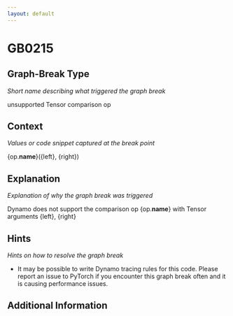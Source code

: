 ```yaml
---
layout: default
---
```

# GB0215

## Graph-Break Type
*Short name describing what triggered the graph break*

unsupported Tensor comparison op

## Context
*Values or code snippet captured at the break point*

{op.__name__}({left}, {right})

## Explanation
*Explanation of why the graph break was triggered*

Dynamo does not support the comparison op {op.__name__} with Tensor arguments {left}, {right}

## Hints
*Hints on how to resolve the graph break*

- It may be possible to write Dynamo tracing rules for this code. Please report an issue to PyTorch if you encounter this graph break often and it is causing performance issues.


## Additional Information

<!-- ADDITIONAL INFORMATION START - Add custom information below this line -->

<!-- ADDITIONAL INFORMATION END -->

